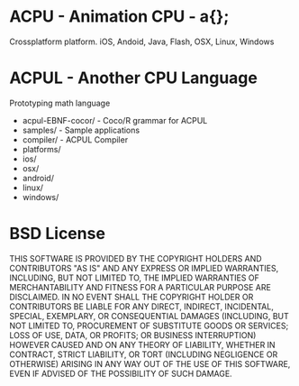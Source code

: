 # ACPU - Animation CPU - a{};

Crossplatform platform. iOS, Andoid, Java, Flash, OSX, Linux, Windows

# ACPUL - Another CPU Language

Prototyping math language

-  acpul-EBNF-cocor/ - Coco/R grammar for ACPUL
-  samples/ - Sample applications
-  compiler/ - ACPUL Compiler
-  platforms/
-    ios/
-    osx/
-    android/
-    linux/
-    windows/


# BSD License

THIS SOFTWARE IS PROVIDED BY THE COPYRIGHT HOLDERS AND CONTRIBUTORS "AS IS" AND ANY EXPRESS OR IMPLIED WARRANTIES, INCLUDING, BUT NOT LIMITED TO, THE IMPLIED WARRANTIES OF MERCHANTABILITY AND FITNESS FOR A PARTICULAR PURPOSE ARE DISCLAIMED. IN NO EVENT SHALL THE COPYRIGHT HOLDER OR CONTRIBUTORS BE LIABLE FOR ANY DIRECT, INDIRECT, INCIDENTAL, SPECIAL, EXEMPLARY, OR CONSEQUENTIAL DAMAGES (INCLUDING, BUT NOT LIMITED TO, PROCUREMENT OF SUBSTITUTE GOODS OR SERVICES; LOSS OF USE, DATA, OR PROFITS; OR BUSINESS INTERRUPTION) HOWEVER CAUSED AND ON ANY THEORY OF LIABILITY, WHETHER IN CONTRACT, STRICT LIABILITY, OR TORT (INCLUDING NEGLIGENCE OR OTHERWISE) ARISING IN ANY WAY OUT OF THE USE OF THIS SOFTWARE, EVEN IF ADVISED OF THE POSSIBILITY OF SUCH DAMAGE.
